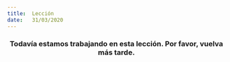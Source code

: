 ```yaml
---
title:  Lección
date:   31/03/2020
---
```


### <center>Todavía estamos trabajando en esta lección. Por favor, vuelva más tarde.</center>